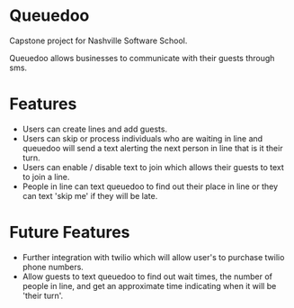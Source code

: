 Queuedoo
========

Capstone project for Nashville Software School.

Queuedoo allows businesses to communicate with their guests through sms.

Features
========

- Users can create lines and add guests.
- Users can skip or process individuals who are waiting in line and queuedoo will send a text alerting the next person in line that is it their turn.
- Users can enable / disable text to join which allows their guests to text to join a line.
- People in line can text queuedoo to find out their place in line or they can text 'skip me' if they will be late.

Future Features
===============

- Further integration with twilio which will allow user's to purchase twilio phone numbers.
- Allow guests to text queuedoo to find out wait times, the number of people in line, and get an approximate time indicating when it will be 'their turn'.
